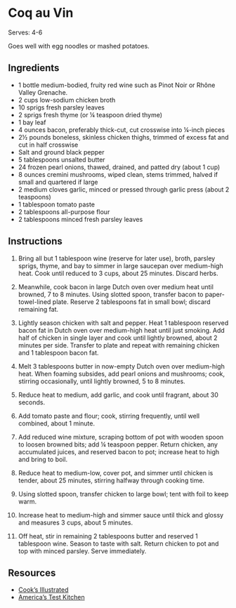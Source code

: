 # Coq au Vin

Serves: 4-6

Goes well with egg noodles or mashed potatoes.

## Ingredients

* 1 bottle medium-bodied, fruity red wine such as Pinot Noir or Rhône Valley Grenache.
* 2 cups low-sodium chicken broth
* 10 sprigs fresh parsley leaves
* 2 sprigs fresh thyme (or ¼ teaspoon dried thyme)
* 1 bay leaf
* 4 ounces bacon, preferably thick-cut, cut crosswise into ¼-inch pieces
* 2½ pounds boneless, skinless chicken thighs, trimmed of excess fat and cut in half crosswise
* Salt and ground black pepper
* 5 tablespoons unsalted butter
* 24 frozen pearl onions, thawed, drained, and patted dry (about 1 cup)
* 8 ounces cremini mushrooms, wiped clean, stems trimmed, halved if small and quartered if large
* 2 medium cloves garlic, minced or pressed through garlic press (about 2 teaspoons)
* 1 tablespoon tomato paste
* 2 tablespoons all-purpose flour
* 2 tablespoons minced fresh parsley leaves

## Instructions

1. Bring all but 1 tablespoon wine (reserve for later use), broth, parsley sprigs, thyme, and bay to simmer in large saucepan over medium-high heat. Cook until reduced to 3 cups, about 25 minutes. Discard herbs.

2. Meanwhile, cook bacon in large Dutch oven over medium heat until browned, 7 to 8 minutes. Using slotted spoon, transfer bacon to paper-towel-lined plate. Reserve 2 tablespoons fat in small bowl; discard remaining fat.

3. Lightly season chicken with salt and pepper. Heat 1 tablespoon reserved bacon fat in Dutch oven over medium-high heat until just smoking. Add half of chicken in single layer and cook until lightly browned, about 2 minutes per side. Transfer to plate and repeat with remaining chicken and 1 tablespoon bacon fat.

4. Melt 3 tablespoons butter in now-empty Dutch oven over medium-high heat. When foaming subsides, add pearl onions and mushrooms; cook, stirring occasionally, until lightly browned, 5 to 8 minutes.

5. Reduce heat to medium, add garlic, and cook until fragrant, about 30 seconds.

6. Add tomato paste and flour; cook, stirring frequently, until well combined, about 1 minute.

7. Add reduced wine mixture, scraping bottom of pot with wooden spoon to loosen browned bits; add ¼ teaspoon pepper. Return chicken, any accumulated juices, and reserved bacon to pot; increase heat to high and bring to boil.

8. Reduce heat to medium-low, cover pot, and simmer until chicken is tender, about 25 minutes, stirring halfway through cooking time.

9. Using slotted spoon, transfer chicken to large bowl; tent with foil to keep warm.

10. Increase heat to medium-high and simmer sauce until thick and glossy and measures 3 cups, about 5 minutes.

11. Off heat, stir in remaining 2 tablespoons butter and reserved 1 tablespoon wine. Season to taste with salt. Return chicken to pot and top with minced parsley. Serve immediately.

## Resources

* [Cook’s Illustrated](http://www.cooksillustrated.com/recipes/3189-modern-coq-au-vin)
* [America’s Test Kitchen](https://www.americastestkitchen.com/recipes/8255-coq-au-riesling)
